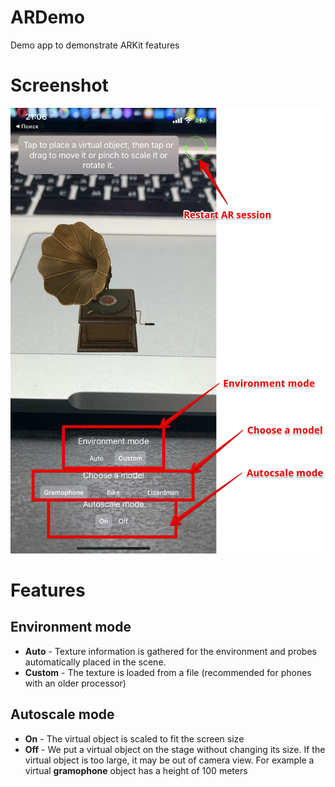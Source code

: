 # ARDemo
Demo app to demonstrate ARKit features
# Screenshot
<p align="center">
  <img src="https://github.com/Ilgizzon/ARDemo/blob/main/IMG_3409.png">
</p>

# Features

## Environment mode
- **Auto** - Texture information is gathered for the environment and probes automatically placed in the scene.
- **Custom** - The texture is loaded from a file (recommended for phones with an older processor)

## Autoscale mode
- **On** - The virtual object is scaled to fit the screen size
- **Off** - We put a virtual object on the stage without changing its size. If the virtual object is too large, it may be out of camera view. For example a virtual **gramophone** object has a height of 100 meters
